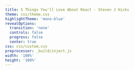 ```yaml
---
title: 5 Things You'll Love About React - Steven J Hicks
theme: css/theme.css
highlightTheme: 'mono-blue'
revealOptions:
  transition: 'none'
  controls: false
  progress: false
  center: true
css: css/custom.css
preprocessor: _build/inject.js
width: '100%'
height: '100%'
---
```

